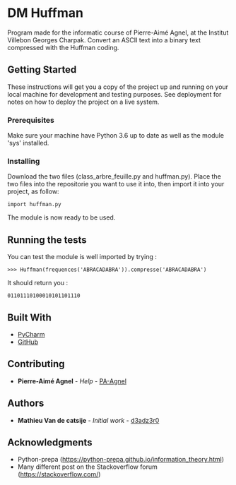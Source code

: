 # DM Huffman

Program made for the informatic course of Pierre-Aimé Agnel, at the Institut Villebon Georges Charpak. Convert an ASCII text into a binary text compressed with
the Huffman coding.

## Getting Started

These instructions will get you a copy of the project up and running on your local machine for development and testing purposes. See deployment for notes on how to deploy the project on a live system.

### Prerequisites

Make sure your machine have Python 3.6 up to date as well as the module 'sys' installed.

### Installing

Download the two files (class_arbre_feuille.py and huffman.py).
Place the two files into the repositorie  you want to use it into, then import it into your project, as follow:

```
import huffman.py
```

The module is now ready to be used.

## Running the tests

You can test the module is well imported by trying :

```
>>> Huffman(frequences('ABRACADABRA')).compresse('ABRACADABRA')
```

It should return you :

```
01101110100010101101110
```

## Built With

* [PyCharm](https://www.jetbrains.com/pycharm/)
* [GitHub](https://github.com)

## Contributing

* **Pierre-Aimé Agnel** - *Help* - [PA-Agnel](https://github.com/PA-Agnel)

## Authors

* **Mathieu Van de catsije** - *Initial work* - [d3adz3r0](https://github.com/d3adz3r0)

## Acknowledgments

* Python-prepa (https://python-prepa.github.io/information_theory.html)
* Many different post on the Stackoverflow forum (https://stackoverflow.com/)

